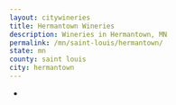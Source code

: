 ```yaml
---
layout: citywineries
title: Hermantown Wineries
description: Wineries in Hermantown, MN
permalink: /mn/saint-louis/hermantown/
state: mn
county: saint louis
city: hermantown
---
```

-
